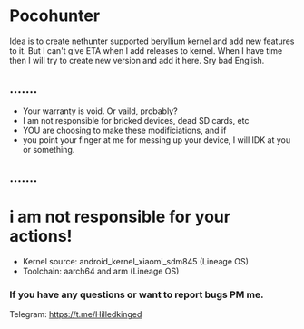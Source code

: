 # Pocohunter
Idea is to create nethunter supported beryllium kernel and add new features to it. But I can't give ETA when I add releases to kernel. When I have time then I will try to create new version and add it here. Sry bad English.

## .......
* Your warranty is void. Or vaild, probably?
* I am not responsible for bricked devices, dead SD cards, etc
* YOU are choosing to make these modificiations, and if 
* you point your finger at me for messing up your device, I will IDK at you or something.
## .......
# i am not responsible for your actions!


* Kernel source: android_kernel_xiaomi_sdm845 (Lineage OS)
* Toolchain: aarch64 and arm (Lineage OS)
### If you have any questions or want to report bugs PM me.
Telegram: https://t.me/Hilledkinged

